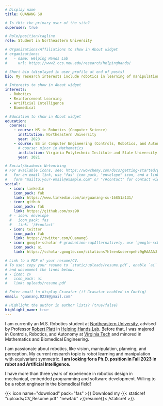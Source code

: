 ```yaml
---
# Display name
title: GUANANG SU

# Is this the primary user of the site?
superuser: true

# Role/position/tagline
role: Student in Northeastern University

# Organizations/Affiliations to show in About widget
# organizations:
#   - name: Helping Hands Lab
#     url: https://www2.ccs.neu.edu/research/helpinghands/

# Short bio (displayed in user profile at end of posts)
bio: My research interests include robotics in learning of manipulation.

# Interests to show in About widget
interests:
  - Robotics
  - Reinforcement Learning
  - Artificial Intelligence
  - Biomedical

# Education to show in About widget
education:
  courses:
    - course: MS in Robotics (Computer Science)
      institution: Northeastern University
      year: 2023
    - course: BS in Computer Engineering (Controls, Robotics, and Autonomy)
      # course: minor in Mathematics
      institution: Virginia Polytechnic Institute and State University
      year: 2021

# Social/Academic Networking
# For available icons, see: https://wowchemy.com/docs/getting-started/page-builder/#icons
#   For an email link, use "fas" icon pack, "envelope" icon, and a link in the
#   form "mailto:your-email@example.com" or "/#contact" for contact widget.
social:
  - icon: linkedin
    icon_pack: fab
    link: https://www.linkedin.com/in/guanang-su-16851a131/
  - icon: github
    icon_pack: fab
    link: https://github.com/xxs90
  # - icon: envelope
  #   icon_pack: fas
  #   link: '/#contact'
  - icon: twitter
    icon_pack: fab
    link: https://twitter.com/GuanangS
  - icon: google-scholar # graduation-capAlternatively, use `google-scholar` icon from `ai` icon pack
    icon_pack: ai
    link: https://scholar.google.com/citations?hl=en&user=pehz9gMAAAAJ

# Link to a PDF of your resume/CV.
# To use: copy your resume to `static/uploads/resume.pdf`, enable `ai` icons in `params.toml`,
# and uncomment the lines below.
# - icon: cv
#   icon_pack: ai
#   link: uploads/resume.pdf

# Enter email to display Gravatar (if Gravatar enabled in Config)
email: 'guanang.0228@gmail.com'

# Highlight the author in author lists? (true/false)
highlight_name: true
---
```


I am currently an M.S. Robotics student at [Northeastern University](https://www.northeastern.edu/), advised by Professor [Robert Platt](https://www.khoury.northeastern.edu/people/robert-platt/) in [Helping Hands Lab](https://www2.ccs.neu.edu/research/helpinghands/people/). Before that, I was majored in Controls, Robotics, and Autonomy at [Virginia Tech](https://www.vt.edu/) and minored in Mathematics and Biomedical Engineering.

I am passionate about robotics, like vision, manipulation, planning, and perception. My current research topic is robot learning and manipulation with equivariant symmetric. **I am looking for a Ph.D. position in Fall 2023 in robot and Artificial Intelligence.**

I have more than three years of experience in robotics design in mechanical, embedded programming and software development. Willing to be a robot engineer in the biomedical field!

{{< icon name="download" pack="fas" >}} Download my {{< staticref "uploads/CV_Resume.pdf" "newtab" >}}resumé{{< /staticref >}}.
